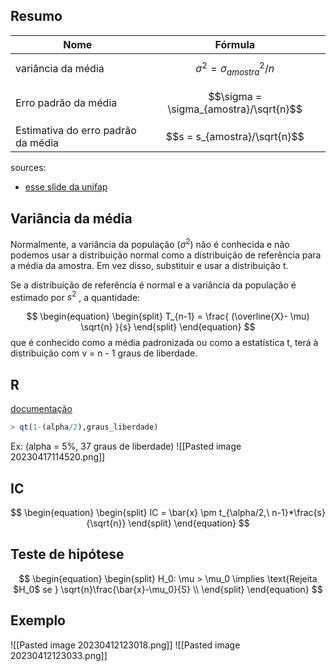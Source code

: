 ## Resumo
| Nome                               | Fórmula                                |
| ---------------------------------- | -------------------------------------- |
| variância da média                 | $$\sigma^2 = \sigma_{amostra}^2/n$$    |
| Erro padrão da média               | $$\sigma = \sigma_{amostra}/\sqrt{n}$$ |
| Estimativa do erro padrão da média | $$s = s_{amostra}/\sqrt{n}$$ |

sources:
- [esse slide da unifap](https://www2.unifap.br/herondino/files/2014/04/8-DISTRIBUI%C3%87%C3%83O-T-STUDENT.pdf)

## Variância da média
Normalmente, a variância da população ($\sigma^2$) não é conhecida e não podemos usar a distribuição normal como a distribuição de referência para a média da amostra. Em vez disso, substituir e usar a distribuição t.

Se a distribuição de referência é normal e a variância da população é estimado por $s^2$ , a quantidade:

$$
\begin{equation}
\begin{split}
T_{n-1} = \frac{
(\overline{X}- \mu) \sqrt{n}
}{s}
\end{split}
\end{equation}
$$
que é conhecido como a média padronizada ou como a estatística t, terá à distribuição com ν = n - 1 graus de liberdade.

## R
[documentação](https://www.geeksforgeeks.org/a-guide-to-dt-qt-pt-rt-in-r/)

```R
> qt(1-(alpha/2),graus_liberdade)
```

Ex: (alpha = 5%, 37 graus de liberdade)
![[Pasted image 20230417114520.png]]

## IC
$$
\begin{equation}
\begin{split}
IC = \bar{x} \pm t_{\alpha/2,\ n-1}*\frac{s}{\sqrt{n}}
\end{split}
\end{equation}
$$

## Teste de hipótese
$$
\begin{equation}
\begin{split}
H_0: \mu > \mu_0 \implies \text{Rejeita $H_0$ se } \sqrt{n}\frac{\bar{x}-\mu_0}{S} \\
\end{split}
\end{equation}
$$

## Exemplo
![[Pasted image 20230412123018.png]]
![[Pasted image 20230412123033.png]]